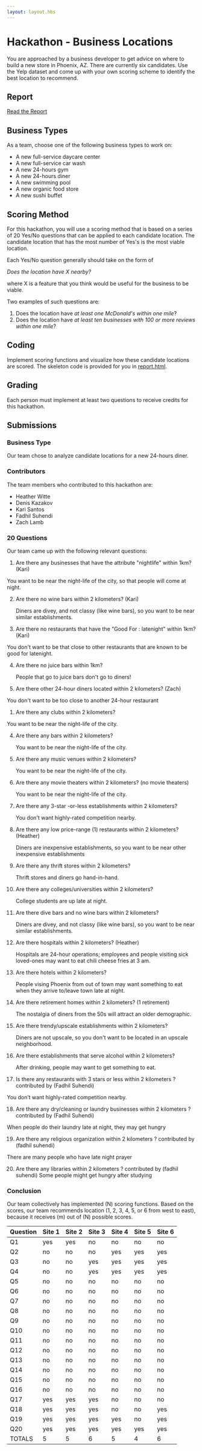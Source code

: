 ```yaml
---
layout: layout.hbs
---
```


# Hackathon - Business Locations

You are approached by a business developer to get advice on where to build a
new store in Phoenix, AZ. There are currently six candidates. Use the Yelp
dataset and come up with your own scoring scheme to identify the best location
to recommend.

## Report

[Read the Report](report.html)

## Business Types
As a team, choose one of the following business types to work on:

- A new full-service daycare center
- A new full-service car wash
- A new 24-hours gym
- A new 24-hours diner
- A new swimming pool
- A new organic food store
- A new sushi buffet

## Scoring Method

For this hackathon, you will use a scoring method that is based on a series of
20 Yes/No questions that can be applied to each candidate location. The candidate
location that has the most number of Yes's is the most viable location.

Each Yes/No question generally should take on the form of

  _Does the location have X nearby?_

where X is a feature that you think would be useful for the business to be viable.

Two examples of such questions are:
1. Does the location have _at least one McDonald's within one mile_?
1. Does the location have _at least ten businesses with 100 or more reviews within one mile_?

## Coding

Implement scoring functions and visualize how these candidate locations are
scored. The skeleton code is provided for you in [report.html](report.html).

## Grading

Each person must implement at least two questions to receive credits for this
hackathon.

## Submissions

### Business Type

Our team chose to analyze candidate locations for a new 24-hours diner.

### Contributors

The team members who contributed to this hackathon are:

- Heather Witte
- Denis Kazakov
- Kari Santos
- Fadhil Suhendi
- Zach Lamb

### 20 Questions

Our team came up with the following relevant questions:

<!---
I'm not sure which questions are whose, so put your questions together in a group of 4, make sure the question numbering makes sense, and add yes no ansers to bottom below, and re-do the totals. Last person needs to write the conclusion!
-->

1. Are there any businesses that have the attribute "nightlife" within 1km? (Kari)

You want to be near the night-life of the city, so that people will come at night. 

2. Are there no wine bars within 2 kilometers? (Kari)

	Diners are divey, and not classy (like wine bars), so you want to be near similar establishments.

3. Are there no restaurants that have the "Good For : latenight" within 1km? (Kari)

You don't want to be that close to other restaurants that are known to be good for latenight. 

4. Are there no juice bars within 1km?
	
	People that go to juice bars don't go to diners!

1. Are there other 24-hour diners located within 2 kilometers?  (Zach)

  You don't want to be too close to another 24-hour restaurant


1. Are there any clubs within 2 kilometers? 

  You want to be near the night-life of the city.

4. Are there any bars within 2 kilometers?

	You want to be near the night-life of the city.

5. Are there any music venues within 2 kilometers?

	You want to be near the night-life of the city.

6. Are there any movie theaters within 2 kilometers? (no movie theaters)

	You want to be near the night-life of the city.

7. Are there any 3-star -or-less establishments within 2 kilometers?

	You don't want highly-rated competition nearby. 

8. Are there any low price-range (1) restaurants within 2 kilometers? (Heather)
	
	Diners are inexpensive establishments, so you want to be near other inexpensive establishments

9. Are there any thrift stores within 2 kilometers?

	Thrift stores and diners go hand-in-hand.

10. Are there any colleges/universities within 2 kilometers?

	College students are up late at night.

11. Are there dive bars and no wine bars within 2 kilometers?

	Diners are divey, and not classy (like wine bars), so you want to be near similar establishments.

12. Are there hospitals within 2 kilometers? (Heather) 

	Hospitals are 24-hour operations; employees and people visiting sick loved-ones may want to eat chili cheese fries at 3 am.

13. Are there hotels within 2 kilometers?

	People vising Phoenix from out of town may want something to eat when they arrive to/leave town late at night.

14. Are there retirement homes within 2 kilometers? (1 retirement)

	The nostalgia of diners from the 50s will attract an older demographic.

15. Are there trendy/upscale establishments within 2 kilometers?

	Diners are not upscale, so you don't want to be located in an upscale neighborhood. 

16. Are there establishments that serve alcohol within 2 kilometers?

	After drinking, people may want to get something to eat.

17. Is there any restaurants with 3 stars or less within 2 kilometers ? contributed by (Fadhil Suhendi)

You don’t want highly-rated competition nearby.

18. Are there any dry/cleaning or laundry businesses within 2 kilometers ? contributed by (Fadhil Suhendi)

When people do their laundry late at night, they may get hungry

19. Are there any religious organization within 2 kilometers ? contributed by (fadhil suhendi)

There are many people who have late night prayer

20. Are there any libraries within 2 kilometers ? contributed by (fadhil suhendi) 
Some people might get hungry after studying


### Conclusion

Our team collectively has implemented (N) scoring functions. Based on
the scores, our team recommends location (1, 2, 3, 4, 5, or 6 from west to east),
because it receives (m) out of (N) possible scores.

Question|Site 1|Site 2|Site 3|Site 4|Site 5|Site 6
--------|------|------|------|------|------|------
Q1|yes|yes|no|no|no|no
Q2|no|no|no|yes|yes|yes
Q3|no|no|yes|yes|yes|yes
Q4|no|no|yes|yes|yes|yes
Q5|no|no|no|no|no|no
Q6|no|no|no|no|no|no
Q7|no|no|no|no|no|no
Q8|no|no|no|no|no|no
Q9|no|no|no|no|no|no
Q10|no|no|no|no|no|no
Q11|no|no|no|no|no|no
Q12|no|no|no|no|no|no
Q13|no|no|no|no|no|no
Q14|no|no|no|no|no|no
Q15|no|no|no|no|no|no
Q16|no|no|no|no|no|no
Q17|yes|yes|yes|no|no|no
Q18|yes|yes|yes|no|no|yes
Q19|yes|yes|yes|yes|no|yes
Q20|yes|yes|yes|yes|yes|yes
TOTALS|5|5|6|5|4|6

